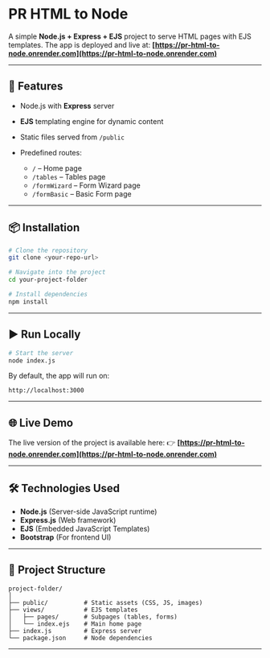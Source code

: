 # PR HTML to Node

A simple **Node.js + Express + EJS** project to serve HTML pages with EJS templates.
The app is deployed and live at:
**[https://pr-html-to-node.onrender.com](https://pr-html-to-node.onrender.com)**

---

## 🚀 Features

* Node.js with **Express** server
* **EJS** templating engine for dynamic content
* Static files served from `/public`
* Predefined routes:

  * `/` – Home page
  * `/tables` – Tables page
  * `/formWizard` – Form Wizard page
  * `/formBasic` – Basic Form page

---

## 📦 Installation

```bash
# Clone the repository
git clone <your-repo-url>

# Navigate into the project
cd your-project-folder

# Install dependencies
npm install
```

---

## ▶️ Run Locally

```bash
# Start the server
node index.js
```

By default, the app will run on:

```
http://localhost:3000
```

---

## 🌐 Live Demo

The live version of the project is available here:
👉 **[https://pr-html-to-node.onrender.com](https://pr-html-to-node.onrender.com)**

---

## 🛠 Technologies Used

* **Node.js** (Server-side JavaScript runtime)
* **Express.js** (Web framework)
* **EJS** (Embedded JavaScript Templates)
* **Bootstrap** (For frontend UI)

---

## 📂 Project Structure

```
project-folder/
│
├── public/          # Static assets (CSS, JS, images)
├── views/           # EJS templates
│   ├── pages/       # Subpages (tables, forms)
│   └── index.ejs    # Main home page
├── index.js         # Express server
└── package.json     # Node dependencies
```

---
